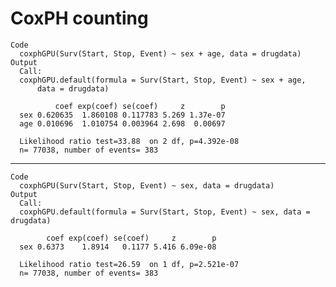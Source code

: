 # CoxPH counting

    Code
      coxphGPU(Surv(Start, Stop, Event) ~ sex + age, data = drugdata)
    Output
      Call:
      coxphGPU.default(formula = Surv(Start, Stop, Event) ~ sex + age, 
          data = drugdata)
      
              coef exp(coef) se(coef)     z        p
      sex 0.620635  1.860108 0.117783 5.269 1.37e-07
      age 0.010696  1.010754 0.003964 2.698  0.00697
      
      Likelihood ratio test=33.88  on 2 df, p=4.392e-08
      n= 77038, number of events= 383 

---

    Code
      coxphGPU(Surv(Start, Stop, Event) ~ sex, data = drugdata)
    Output
      Call:
      coxphGPU.default(formula = Surv(Start, Stop, Event) ~ sex, data = drugdata)
      
            coef exp(coef) se(coef)     z        p
      sex 0.6373    1.8914   0.1177 5.416 6.09e-08
      
      Likelihood ratio test=26.59  on 1 df, p=2.521e-07
      n= 77038, number of events= 383 

